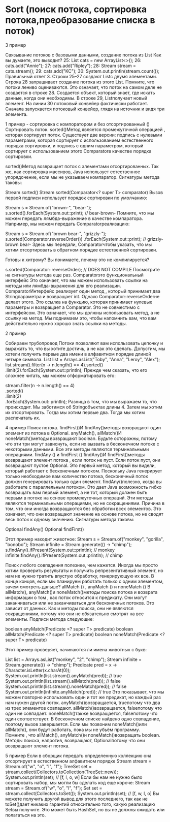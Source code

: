 # Sort (поиск потока, сортировка потока,преобразование списка в поток)

3 пример

Связывание потоков с базовыми данными, создание потока из List
Как вы думаете, это выводит?
25:   List<String> cats = new ArrayList<>();
26:   cats.add("Annie");
27:   cats.add("Ripley");
28:   Stream<String> stream = cats.stream();
29:   cats.add("KC");
30:   System.out.println(stream.count());
Правильный ответ 3. Строки 25–27 создают Listс двумя элементами. Строка 28 запрашивает создание потока из этого List. 
Помните, что потоки лениво оцениваются. Это означает, что поток на самом деле не создается в строке 28. Создается объект, который знает, 
где искать данные, когда они необходимы. В строке 29, Listполучает новый элемент. На линии 30 потоковый конвейер фактически работает.
Сначала запускается потоковый конвейер, глядя на источник и видя три элемента.

1 пример - сортировка с компоратором и без 
 отсортированный ()
 Сортировать поток. sorted()Метод является промежуточной операцией , которая сортирует поток. Существует две версии: подпись с нулевыми параметрами, 
 которая сортирует с использованием естественного порядка сортировки,
 и подпись с одним параметром, который сортирует с использованием этого Comparatorв качестве порядка сортировки.
 
sorted()Метод возвращает поток с элементами отсортированных. Так же, как сортировка массивов, Java использует естественное упорядочение,
если мы не указываем компаратор. Сигнатуры метода таковы:

Stream<T> sorted()
Stream<T> sorted(Comparator<? super T> comparator)
Вызов первой подписи использует порядок сортировки по умолчанию:

Stream<String> s = Stream.of("brown-", "bear-");
s.sorted().forEach(System.out::print); // bear-brown-
Помните, что мы можем передать лямбда-выражение в качестве компаратора. Например, мы можем передать Comparatorреализацию:

Stream<String> s = Stream.of("brown bear-", "grizzly-");
s.sorted(Comparator.reverseOrder())
  .forEach(System.out::print); // grizzly-brown bear-
Здесь мы передали, Comparatorчтобы указать, что мы хотим отсортировать в обратном порядке естественной сортировки. 

Готовы к хитрому? Вы понимаете, почему это не компилируется?

s.sorted(Comparator::reverseOrder); // DOES NOT COMPILE
Посмотрите на сигнатуры метода еще раз. Comparatorэто функциональный интерфейс Это означает, что мы можем использовать 
ссылки на методы или лямбда-выражения для его реализации. ComparatorИнтерфейс реализует один метод , который принимает два Stringпараметра и возвращает int. 
Однако Comparator::reverseOrderне делает этого. Это ссылка на функцию, которая принимает нулевые параметры и возвращает a Comparator. Это не совместимо с интерфейсом.
Это означает, что мы должны использовать метод, а не ссылку на метод. Мы поднимаем это, чтобы напомнить вам, что вам действительно нужно хорошо знать ссылки на методы. 

2 пример

Собираем трубопровод 
Потоки позволяют вам использовать цепочку и выражать то, что вы хотите достичь, а не как это сделать.
Допустим, мы хотели получить первые два имени в алфавитном порядке длиной четыре символа. 
List<String> list = Arrays.asList("Toby", "Anna", "Leroy", "Alex");
list.stream().filter(n -> n.length() == 4).sorted()
  .limit(2).forEach(System.out::println);
Прежде чем сказать, что его сложнее читать, мы можем отформатировать его:

stream.filter(n -> n.length() == 4)    
  .sorted()    
  .limit(2)   
   .forEach(System.out::println);
Разница в том, что мы выражаем то, что происходит. Мы заботимся об Stringобъектах длины 4. Затем мы хотим их отсортировать. Тогда мы хотим первые два.
Тогда мы хотим распечатать их. 

4 пример
Поиск потока.
findFirst()И findAny()методы возвращают один элемент из потока в Optional. anyMatch(), allMatch()И noneMatch()методы возвращают boolean.
Будьте осторожны, потому что эти три могут зависнуть, если их вызвать в бесконечном потоке с некоторыми данными. 
Все эти методы являются терминальными операциями.
 findAny () и findFirst ()
findAny()И findFirst()методы возвращают элемент потока , если поток не пуст. Если поток пуст, они возвращают пустое Optional.
Это первый метод, который вы видели, который работает с бесконечным потоком. Поскольку Java генерирует только необходимое вам количество потока,
бесконечный поток должен генерировать только один элемент. findAny()полезно, когда вы работаете с параллельным потоком.
Это дает Java возможность гибко возвращать вам первый элемент, а не тот, который должен быть первым в потоке на основе промежуточных операций.
Эти методы являются терминальными операциями, но не сокращениями. Причина в том, что они иногда возвращаются без обработки всех элементов. 
Это означает, что они возвращают значение на основе потока, но не сводят весь поток к одному значению.
Сигнатуры метода таковы:

Optional<T> findAny()
Optional<T> findFirst()

Этот пример находит животное:
Stream<String> s = Stream.of("monkey", "gorilla", "bonobo");
Stream<String> infinite = Stream.generate(() -> "chimp");
s.findAny().ifPresent(System.out::println); // monkey
infinite.findAny().ifPresent(System.out::println); // chimp

Поиск любого совпадения полезнее, чем кажется. Иногда мы просто хотим проверить результаты и получить репрезентативный элемент, 
но нам не нужно тратить впустую обработку, генерирующую их все. В конце концов, если мы планируем работать только с одним элементом, зачем смотреть дальше? 
 allMatch () , anyMatch () и noneMatch ()
В allMatch(), anyMatch()и noneMatch()методы поиска потока и возврата информации о том , как поток относится к предикату.
Они могут заканчиваться или не заканчиваться для бесконечных потоков. Это зависит от данных. Как и методы поиска, они не являются сокращениями, 
потому что они не обязательно смотрят на все элементы.
Подписи метода следующие:

boolean anyMatch(Predicate <? super T> predicate)
boolean allMatch(Predicate <? super T> predicate)
boolean noneMatch(Predicate <? super T> predicate)

Этот пример проверяет, начинаются ли имена животных с букв:

List<String> list = Arrays.asList("monkey", "2", "chimp");
Stream<String> infinite = Stream.generate(() -> "chimp");
Predicate<String> pred = x -> Character.isLetter(x.charAt(0));
System.out.println(list.stream().anyMatch(pred)); // true
System.out.println(list.stream().allMatch(pred)); // false
System.out.println(list.stream().noneMatch(pred)); // false
System.out.println(infinite.anyMatch(pred)); // true
Это показывает, что мы можем повторно использовать один и тот же предикат, но каждый раз нам нужен другой поток. anyMatch()возвращается,
trueпотому что два из трех элементов совпадают. allMatch()возвращается, falseпотому что один не совпадает. noneMatch()также возвращается,
falseпотому что один соответствует. В бесконечном списке найдено одно совпадение, поэтому вызов завершается. Если мы позвоним noneMatch()или allMatch(),
они будут работать, пока мы не убьём программу.     
Помните , что allMatch(), anyMatch()и noneMatch()возвращать boolean. Методы поиска, напротив, возвращают, Optionalпотому что они возвращают элемент потока.


5 пример
Если в сборщик передать определенную коллекцию она отсортирует в естественном алфавитном порядке
Stream<String> stream = Stream.of("w", "o", "l", "f");
TreeSet<String> set = stream.collect(Collectors.toCollection(TreeSet::new));
System.out.println(set); // [f, l, o, w]
Если бы нам не нужно было сортировать набор, мы могли бы сделать код еще короче:
Stream<String> stream = Stream.of("w", "o", "l", "f");
Set<String> set = stream.collect(Collectors.toSet());
System.out.println(set); // [f, w, l, o]
Вы можете получить другой вывод для этого последнего, так как не toSet()дает никаких гарантий относительно того, какую реализацию Setвы получите.
Это может быть HashSet, но вы не должны ожидать или полагаться на это.  







